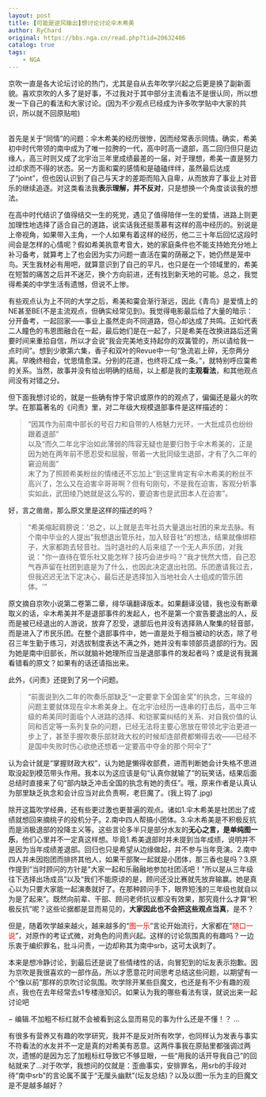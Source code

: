 ```yaml
---
layout: post
title: [可能是逆风输出]想讨论讨论伞木希美
author: RyChard
original: https://bbs.nga.cn/read.php?tid=20632486
catalog: true
tags:
    - NGA
---
```

京吹一直是各大论坛讨论的热门，尤其是自从去年吹学兴起之后更是换了副新面貌。喜欢京吹的人多了是好事，不过我对于其中部分主流看法不是很认同，所以想发一下自己的看法和大家讨论。(因为不少观点已经成为许多吹学贴中大家的共识，所以就不回原贴啦)  
<br />


首先是关于“同情”的问题：伞木希美的经历很惨，因而经常表示同情。确实，希美初中时代带领的南中成为了唯一拉胯的一代，高中时高一退部，高二回归但只是边缘人，高三时则又成了北宇治三年里成绩最差的一届，对于理想，希美一直是努力过却求而不得的状态。另一方面和霙的感情和是磕磕绊绊，虽然最后达成了“joint”，但也因认识到了自己与天才的差距而陷入自卑，从而放弃了事业上对音乐的继续追逐。对这类看法我<span style="font-weight:bold">表示理解，并不反对</span>，只是想换一个角度谈谈我的想法。  

在高中时代结识了值得结交一生的死党，遇见了值得陪伴一生的爱情，进路上则更加理性地选择了适合自己的道路，说实话我还挺羡慕有这样的高中经历的。别说是上帝视角，如果带入主角，一个人如果有着这样的经历，他二三十年后回忆这段时间会是怎样的心情呢？假如希美执意考音大，她的家庭条件也不能支持她充分地上补习备考，就算考上了也会因为实力问题一直活在霙的荫蔽之下，她仍然是笼中鸟。天生我材必有用吧，就算意识到了自己的平凡，也只是在一个领域里的，希美在短暂的痛苦之后并不迷茫，换个方向前进，还有找到新天地的可能。总之，我觉得希美的中学生活有遗憾，但说不上惨。  

有些观点认为上不同的大学之后，希美和霙会渐行渐远，因此《青鸟》是爱情上的NE甚至BE(不是主流观点，但确实经常见到)。我觉得电影最后给了大量的暗示：分开备考，一起回家——事业上虽然走向不同道路，但心却达成了共鸣。正如代表二人瞳色的韦恩图融合在一起，最后她们是在一起了，只是希美在改换进路后还需要时间来重拾自信，所以才会说“我会完美地支持起你的双簧管的，所以请给我一点时间”。想到少歌第六集，香子和双叶的Revue中一句“急流岩上碎，无奈两分离。早晚终相会，忧思情愈深。分别的花道，也终将汇成一条。”，就特别呼应霙希的关系。当然，故事并没有给出明确的结局，以上都是我的<span style="font-weight:bold">主观看法</span>，和其他观点间没有对错之分。  



但下面我想讨论的，就是一些确有悖于常识或原作的的观点了，偏偏还是最火的吹学。在那篇著名的《问责》里，对二年级大规模退部事件是这样描述的：

> “因其作为前南中部长的号召力和自带的人格魅力光环，一大批成员也纷纷跟着退部”  
> 以及“而久二年北宇治如此薄弱的阵容无疑也是要归咎于伞木希美的，正是因为她在两年前不愿忍受和屈服，带着一大批同级生退部，才有了久二年的窘迫局面”  
> 末了为了照顾希美粉丝的情绪还不忘加上“到这里肯定有伞木希美的粉丝不高兴了，怎么又在迫害伞哥哥啊？但有句刚句，不是我在迫害，客观分析事实如此，武田绫乃她就是这么写的，要迫害也是武田本人在迫害”。


好，言之凿凿，那么原文里是这样的描述的吗？

> “希美缩起肩膀说：'总之，以上就是去年社员大量退出社团的来龙去脉。有个南中毕业的人提出"我想退出管乐社，加入轻音社"的想法，结果就像绑粽子，大家都跑去轻音社。当时退社的人后来组了一个无人声乐团，对我说："你一直待在管乐社又能怎样？技巧会进步吗？"我才恍然大悟，自己忍气吞声留在社团到底是为了什么，也因此决定退出社团。乐团邀请我过去，但我迟迟无法下定决心，最后还是选择加入当地社会人士组成的管乐团体。'”

原文摘自京吹小说第二卷第二章，绯华璃翻译版本。如果翻译没错，我也没有断章取义的话，伞木希美并不是退部事件的发起人，也不是第一个宣告要退出的人，反而是被已经退出的人游说，放弃了忍受，退部后也并没有选择熟人聚集的轻音部，而是进入了市民乐团。在整个退部事件中，她一直是处于相当被动的状态，除了号召三年生勤于练习，对选拔制度表达不满之外，她并没有率领部员退部的行为。因为她是南中旧部长，所以就脑补她理所应当是退部事件的发起者吗？或是说有我漏看错看的原文？如果有的话还请指出来。  

此外，《问责》还提到了另一个问题。

> “前面说到久二年的吹奏乐部缺乏“一定要拿下全国金奖”的执念，三年级的问题主要就体现在伞木希美身上。在北宇治经历一连串的打击后，高中三年级的希美同时面临个人进路的选择、和铠冢霙纠结的关系、对自我价值的认同和否定等一系列复杂的问题，已经无法将主要心思放在带领北宇治更进一步上了，甚至手握吹奏乐部财政大权的时候却连部费都懒得去收——已经不是国中失败时伤心欲绝还想着一定要高中夺金的那个阿伞了”


认为会计就是“掌握财政大权”，认为她是懒得收部费，进而判断她会计失格不思进取没起到模范带头作用。我本以为这应该是句“认真你就输了”的玩笑话，结果后面总结时直接来了句“部内缺乏冲击全国的执念有她的责任”。哦，原来作者是认真认为部里缺乏执念和会计应当对此负责啊，老巨魔了。(我上钩了.jpg)  
  
除开这篇吹学经典，还有些更过激也更普遍的观点。诸如1.伞木希美是社团出了成绩就想回来摘桃子的投机分子。2.南中四人帮搞小团体。3.伞木希美是不积极反抗而是消极退部的投降主义等。这些言论多半只是部分水友的<span style="font-weight:bold">无心之言，是单纯图一乐</span>，他们心里并不一定真这样想。毕竟1.希美退部时并未提到当年成绩，说明并不是因为当年成绩差退部。回归也只是希望从边缘做起，并不参与当年竞演。2.南中四人并未因抱团而排挤其他人，如果干部聚一起就是小团体，那三香也是吗？3.原作提到“当时顾问的方针是"大家一起和乐融融地参加社团活吧！"所以是从三年级往下选择出场成员”以及“我们不能原谅的是，顾问还没比赛就先放弃输赢。她是真心以为只要大家能一起演奏就好了。在那种顾问手下，眼界短浅的三年级也就自以为是了起来”。既然向前辈、干部、顾问老师抗议都没有效果，那究竟什么才算“积极反抗”呢？这些论据都是显而易见的，<span style="font-weight:bold">大家因此也不会把这些观点当真</span>，是不？  

但是，随着吹学越来越火，越来越多的“<span style="color: red">图一乐</span>”言论开始流行，大家都在“<span style="color: red">随口一说</span>”，对原作的考证式微，对角色的问责兴起。这样的讨论氛围真的有趣吗？一边乐衷于编织罪名，批斗问责，一边却称其为南中srb，这可太讽刺了。  



本来是想冷静讨论，到最后还是说了些情绪性的话，向冒犯到的坛友表示抱歉。因为京吹是我很喜欢的一部作品，所以才愿意花时间思考总结这些问题，以期望有一个“像以前”那样的京吹讨论氛围。吹学除开某些巨魔文，也还是有不少有趣的观点，我也在去年经常去s1专楼涨知识。如果认为我的哪些看法有误，就说出来一起讨论吧  



− 编辑.不加粗不标红就不会被看到这么显而易见的事为什么还是不懂！？ ...

有很多有营养又有趣的吹学研究，我并不是反对所有吹学，也同样认为发表与事实不符看法的水友并不一定是真的对希美有恶意。这两件事我在原贴里都强调过两次，遗憾的是因为忘了加粗标红导致它不够显眼，一些“用我的话开导我自己”的回帖就来了...对于吹学，我想问的仅就是：歪曲事实，安排罪名，用srb的手段对待“南中srb”的言论属不属于“无厘头幽默”(坛友总结)？以及以图一乐为主的巨魔文是不是越多越好？

